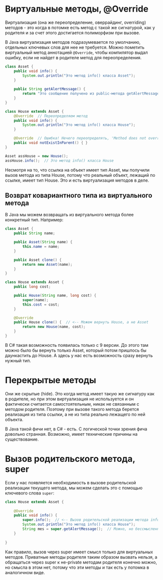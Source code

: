 # Виртуальные методы, @Override

Виртуализация (она же переопределение, оверрайдинг, overriding) методов - это когда в потомке есть метод с такой же сигнатурой, как у родителя и за счет этого достигается полиморфизм при вызове.

В Java виртуализация методов подразумевается по умолчанию, отдельных ключевых слов для нее не требуется. Можно пометить виртуальный метод аннотацией `@Override`, чтобы компилятор выдал ошибку, если не найдет в родителе метод для переопределения.

```java
class Asset {
    public void info() {
        System.out.println("Это метод info() класса Asset");
    }
    
    public String getAlertMessage() {
        return "Это сообщение получено из public-метода getAlertMessage() класса Asset";
    }
}
```

```java
class House extends Asset {
    @Override  // Переопределяем метод
    public void info() {
        System.out.println("Это метод info() класса House");
    }

    @Override  // Ошибка! Нечего переопределять, 'Method does not override method from its superclass'
    public void notExistInParent() { }
}
```

```java
Asset assHouse = new House();
assHouse.info();  // Это метод info() класса House
```

Несмотря на то, что ссылка на объект имеет тип Asset, мы получили вызов метода из типа House, потому что реальный объект, лежащий по ссылке, имеет тип House. Это и есть виртуализация методов в деле.

## Возврат ковариантного типа из виртуального метода

В Java мы можем возвращать из виртуального метода более конкретный тип. Например:

```java
class Asset {
    public String name;

    public Asset(String name) {
        this.name = name;
    }

    public Asset clone() {
        return new Asset(name);
    }
}
```

```java
class House extends Asset {
    public long cost;

    public House(String name, long cost) {
        super(name);
        this.cost = cost;
    }

    @Override
    public House clone() {  // <-- Можем вернуть House, а не Asset
        return new House(name, cost);
    }
}
```

В C# такая возможность появилась только с 9 версии. До этого там можно было бы вернуть только Asset, который потом пришлось бы даункастить до House. А здесь у нас есть возможность сразу вернуть нужный тип.

# Перекрытые методы

Они же скрытые (hide). Это когда метод имеет такую же сигнатуру как в родителе, но при этом виртуализация не используется и он фактически считается самостоятельным, никак не связанным с методом родителя. Поэтому при вызове такого метода берется реализация из типа ссылки, а не из типа реально лежащего по ней объекта.

В Java такой фичи нет, в C# - есть. С логической точки зрения фича довольно странная. Возможно, имеет технические причины на существование.

# Вызов родительского метода, super

Если у нас появляется необходимость в вызове родительской реализации текущего метода, мы можем сделать это с помощью ключевого слова `super`:

```java
class House extends Asset {
    
    @Override
    public void info() {
        super.info();  // <-- Вызов родительской реализации метода info()
        System.out.println("Это метод info() класса House");
        String mes = super.getAlertMessage();  // Можно, но бессмысленно
    }
    
}
```

Как правило, вызов через super имеет смысл только для виртуальных методов. Приватные методы родителя таким образом вызвать нельзя, а обращаться через super к не-private методам родителя конечно можно, но смысла в этом нет, потому что эти методы и так есть у потомка в аналогичном виде.